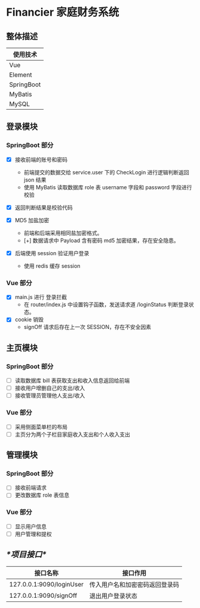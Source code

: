 # Financier 家庭财务系统
## 整体描述

| 使用技术   |
| ---------- |
| Vue        |
| Element    |
| SpringBoot |
| MyBatis    |
| MySQL      |

## 登录模块

### SpringBoot 部分

* [x] 接收前端的账号和密码 
  * 前端提交的数据交给 service.user 下的 CheckLogin 进行逻辑判断返回 json 结果
  * 使用 MyBatis 读取数据库 role 表 username 字段和 password 字段进行校验
* [x] 返回判断结果是校验代码
* [x] MD5 加盐加密

  * 前端和后端采用相同盐加密格式。
  * [+] 数据请求中 Payload 含有密码 md5 加密结果，存在安全隐患。


* [x] 后端使用 session 验证用户登录
  * 使用 redis 缓存 session

### Vue 部分

* [x] main.js 进行 登录拦截
  * 在 router/index.js 中设置钩子函数，发送请求道 /loginStatus 判断登录状态。
* [x] cookie 销毁
  * signOff 请求后存在上一次 SESSION，存在不安全因素

## 主页模块

### SpringBoot 部分
* [ ] 读取数据库  bill 表获取支出和收入信息返回给前端
* [ ] 接收用户增删自己的支出/收入
* [ ] 接收管理员管理他人支出/收入 

### Vue 部分
* [ ] 采用侧面菜单栏的布局
* [ ] 主页分为两个子栏目家庭收入支出和个人收入支出

## 管理模块

### SpringBoot 部分
* [ ] 接收前端请求
* [ ] 更改数据库 role 表信息

### Vue 部分
* [ ] 显示用户信息
* [ ] 用户管理和提权

## ***\*项目接口\****

| 接口名称                 | 接口作用                       |
| ------------------------ | ------------------------------ |
| 127.0.0.1:9090/loginUser | 传入用户名和加密密码返回登录码 |
| 127.0.0.1:9090/signOff   | 退出用户登录状态               |
